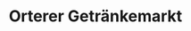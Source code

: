 ---
title: "Orterer Getränkemarkt"
url: /muenchen/orterer-getraenkemarkt-dessauerstrasse/
shop: Getränke
---